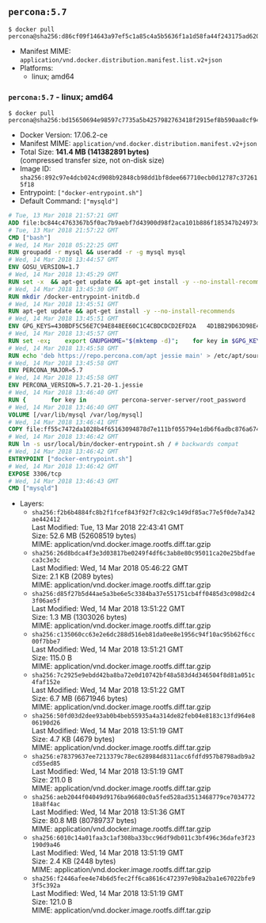 ## `percona:5.7`

```console
$ docker pull percona@sha256:d86cf09f14643a97ef5c1a85c4a5b5636f1a1d58fa44f243175ad620902301d3
```

-	Manifest MIME: `application/vnd.docker.distribution.manifest.list.v2+json`
-	Platforms:
	-	linux; amd64

### `percona:5.7` - linux; amd64

```console
$ docker pull percona@sha256:bd15650694e98597c7735a5b4257982763418f2915ef8b590aa8cf94298a9f73
```

-	Docker Version: 17.06.2-ce
-	Manifest MIME: `application/vnd.docker.distribution.manifest.v2+json`
-	Total Size: **141.4 MB (141382891 bytes)**  
	(compressed transfer size, not on-disk size)
-	Image ID: `sha256:892c97e4dcb024cd908b92848cb98dd1bf8dee667710ecb0d12787c372615f18`
-	Entrypoint: `["docker-entrypoint.sh"]`
-	Default Command: `["mysqld"]`

```dockerfile
# Tue, 13 Mar 2018 21:57:21 GMT
ADD file:bc844c4763367b5f0ac7b9aebf7d43900d98f2aca101b886f185347b24973dbe in / 
# Tue, 13 Mar 2018 21:57:22 GMT
CMD ["bash"]
# Wed, 14 Mar 2018 05:22:25 GMT
RUN groupadd -r mysql && useradd -r -g mysql mysql
# Wed, 14 Mar 2018 13:44:57 GMT
ENV GOSU_VERSION=1.7
# Wed, 14 Mar 2018 13:45:29 GMT
RUN set -x 	&& apt-get update && apt-get install -y --no-install-recommends ca-certificates wget && rm -rf /var/lib/apt/lists/* 	&& wget -O /usr/local/bin/gosu "https://github.com/tianon/gosu/releases/download/$GOSU_VERSION/gosu-$(dpkg --print-architecture)" 	&& wget -O /usr/local/bin/gosu.asc "https://github.com/tianon/gosu/releases/download/$GOSU_VERSION/gosu-$(dpkg --print-architecture).asc" 	&& export GNUPGHOME="$(mktemp -d)" 	&& gpg --keyserver ha.pool.sks-keyservers.net --recv-keys B42F6819007F00F88E364FD4036A9C25BF357DD4 	&& gpg --batch --verify /usr/local/bin/gosu.asc /usr/local/bin/gosu 	&& rm -r "$GNUPGHOME" /usr/local/bin/gosu.asc 	&& chmod +x /usr/local/bin/gosu 	&& gosu nobody true 	&& apt-get purge -y --auto-remove ca-certificates wget
# Wed, 14 Mar 2018 13:45:30 GMT
RUN mkdir /docker-entrypoint-initdb.d
# Wed, 14 Mar 2018 13:45:51 GMT
RUN apt-get update && apt-get install -y --no-install-recommends 		apt-transport-https ca-certificates 		pwgen 	&& rm -rf /var/lib/apt/lists/*
# Wed, 14 Mar 2018 13:45:51 GMT
ENV GPG_KEYS=430BDF5C56E7C94E848EE60C1C4CBDCDCD2EFD2A 	4D1BB29D63D98E422B2113B19334A25F8507EFA5
# Wed, 14 Mar 2018 13:45:57 GMT
RUN set -ex; 	export GNUPGHOME="$(mktemp -d)"; 	for key in $GPG_KEYS; do 		gpg --keyserver ha.pool.sks-keyservers.net --recv-keys "$key"; 	done; 	gpg --export $GPG_KEYS > /etc/apt/trusted.gpg.d/percona.gpg; 	rm -r "$GNUPGHOME"; 	apt-key list
# Wed, 14 Mar 2018 13:45:58 GMT
RUN echo 'deb https://repo.percona.com/apt jessie main' > /etc/apt/sources.list.d/percona.list
# Wed, 14 Mar 2018 13:45:58 GMT
ENV PERCONA_MAJOR=5.7
# Wed, 14 Mar 2018 13:45:58 GMT
ENV PERCONA_VERSION=5.7.21-20-1.jessie
# Wed, 14 Mar 2018 13:46:40 GMT
RUN { 		for key in 			percona-server-server/root_password 			percona-server-server/root_password_again 			"percona-server-server-$PERCONA_MAJOR/root-pass" 			"percona-server-server-$PERCONA_MAJOR/re-root-pass" 		; do 			echo "percona-server-server-$PERCONA_MAJOR" "$key" password 'unused'; 		done; 	} | debconf-set-selections 	&& apt-get update 	&& apt-get install -y 		percona-server-server-$PERCONA_MAJOR=$PERCONA_VERSION 	&& rm -rf /var/lib/apt/lists/* 	&& sed -ri 's/^user\s/#&/' /etc/mysql/my.cnf 	&& rm -rf /var/lib/mysql && mkdir -p /var/lib/mysql /var/run/mysqld 	&& chown -R mysql:mysql /var/lib/mysql /var/run/mysqld 	&& chmod 777 /var/run/mysqld 	&& find /etc/mysql/ -name '*.cnf' -print0 		| xargs -0 grep -lZE '^(bind-address|log)' 		| xargs -rt -0 sed -Ei 's/^(bind-address|log)/#&/' 	&& echo '[mysqld]\nskip-host-cache\nskip-name-resolve' > /etc/mysql/conf.d/docker.cnf
# Wed, 14 Mar 2018 13:46:40 GMT
VOLUME [/var/lib/mysql /var/log/mysql]
# Wed, 14 Mar 2018 13:46:41 GMT
COPY file:ff55c7472da1028b4f65163094878d7e111bf055794e1db6f6adbc876a67481b in /usr/local/bin/ 
# Wed, 14 Mar 2018 13:46:42 GMT
RUN ln -s usr/local/bin/docker-entrypoint.sh / # backwards compat
# Wed, 14 Mar 2018 13:46:42 GMT
ENTRYPOINT ["docker-entrypoint.sh"]
# Wed, 14 Mar 2018 13:46:42 GMT
EXPOSE 3306/tcp
# Wed, 14 Mar 2018 13:46:43 GMT
CMD ["mysqld"]
```

-	Layers:
	-	`sha256:f2b6b4884fc8b2f1fcef843f92f7c82c9c149df85ac77e5f0de7a342ae442412`  
		Last Modified: Tue, 13 Mar 2018 22:43:41 GMT  
		Size: 52.6 MB (52608519 bytes)  
		MIME: application/vnd.docker.image.rootfs.diff.tar.gzip
	-	`sha256:26d8bdca4f3e3d03817be0249f4df6c3ab8e80c95011ca20e25bdfaeca3c3e3c`  
		Last Modified: Wed, 14 Mar 2018 05:46:22 GMT  
		Size: 2.1 KB (2089 bytes)  
		MIME: application/vnd.docker.image.rootfs.diff.tar.gzip
	-	`sha256:d85f27b5d44ae5a3be6e5c3384ba37e551751cb4ff0485d3c098d2c43f06ae5f`  
		Last Modified: Wed, 14 Mar 2018 13:51:22 GMT  
		Size: 1.3 MB (1303026 bytes)  
		MIME: application/vnd.docker.image.rootfs.diff.tar.gzip
	-	`sha256:c135060cc63e2e6dc288d516eb81da0ee8e1956c94f10ac95b62f6cc00f7bbe7`  
		Last Modified: Wed, 14 Mar 2018 13:51:21 GMT  
		Size: 115.0 B  
		MIME: application/vnd.docker.image.rootfs.diff.tar.gzip
	-	`sha256:7c2925e9ebdd42ba8ba72e0d10742bf48a583d4d346504f8d81a051c4faf152e`  
		Last Modified: Wed, 14 Mar 2018 13:51:22 GMT  
		Size: 6.7 MB (6671946 bytes)  
		MIME: application/vnd.docker.image.rootfs.diff.tar.gzip
	-	`sha256:50fd03d2dee93ab0b4beb55935a4a314de82feb04e8183c13fd964e806190d26`  
		Last Modified: Wed, 14 Mar 2018 13:51:19 GMT  
		Size: 4.7 KB (4679 bytes)  
		MIME: application/vnd.docker.image.rootfs.diff.tar.gzip
	-	`sha256:e78379637ee7213379c78ec628984d8311acc6fdfd957b8798adb9a2cd55ed85`  
		Last Modified: Wed, 14 Mar 2018 13:51:19 GMT  
		Size: 211.0 B  
		MIME: application/vnd.docker.image.rootfs.diff.tar.gzip
	-	`sha256:aeb2044f04049d9176ba96680c0a5fed528ad3513468779ce703477218a8f4ac`  
		Last Modified: Wed, 14 Mar 2018 13:51:36 GMT  
		Size: 80.8 MB (80789737 bytes)  
		MIME: application/vnd.docker.image.rootfs.diff.tar.gzip
	-	`sha256:6010c14a01faa3c1af308ba33bcc96df9db011c3bf496c36dafe3f23190d9a46`  
		Last Modified: Wed, 14 Mar 2018 13:51:19 GMT  
		Size: 2.4 KB (2448 bytes)  
		MIME: application/vnd.docker.image.rootfs.diff.tar.gzip
	-	`sha256:f2446afee4e74b6d5fec2ff6ca8616c472397e9b8a2ba1e67022bfe93f5c392a`  
		Last Modified: Wed, 14 Mar 2018 13:51:19 GMT  
		Size: 121.0 B  
		MIME: application/vnd.docker.image.rootfs.diff.tar.gzip
